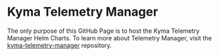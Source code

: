 # Kyma Telemetry Manager

The only purpose of this GitHub Page is to host the Kyma Telemetry Manager Helm Charts. To learn more about Telemetry Manager, visit the [kyma-telemetry-manager](https://github.com/kyma-project/telemetry-manager) repository.